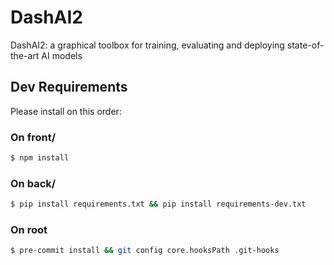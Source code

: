 # DashAI2
DashAI2: a graphical toolbox for training, evaluating and deploying state-of-the-art AI models

## Dev Requirements

Please install on this order:

### On front/

```bash
$ npm install
```

### On back/

```bash
$ pip install requirements.txt && pip install requirements-dev.txt
```

### On root

```bash
$ pre-commit install && git config core.hooksPath .git-hooks
```
